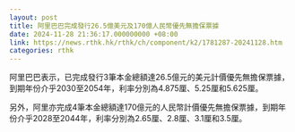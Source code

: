 ```yaml
---
layout: post
title: 阿里巴巴完成發行26.5億美元及170億人民幣優先無擔保票據
date: 2024-11-28 21:36:17.000000000 +08:00
link: https://news.rthk.hk/rthk/ch/component/k2/1781287-20241128.htm
categories: rthk
---
```


阿里巴巴表示，已完成發行3筆本金總額達26.5億元的美元計價優先無擔保票據，到期年份介乎2030至2054年，利率分別為4.875厘、5.25厘和5.625厘。

另外，阿里亦完成4筆本金總額達170億元的人民幣計價優先無擔保票據，到期年份介乎2028至2044年，利率分別為2.65厘、2.8厘、3.1厘和3.5厘。
